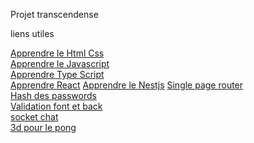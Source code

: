 Projet transcendense 

liens utiles


[Apprendre le Html Css](https://openclassrooms.com/fr/courses/1603881-creez-votre-site-web-avec-html5-et-css3/1604192-decouvrez-le-fonctionnement-des-sites-web)  
[Apprendre le Javascript](https://openclassrooms.com/fr/courses/6175841-apprenez-a-programmer-avec-javascript)  
[Apprendre Type Script](https://www.typescriptlang.org/)  
[Apprendre React](https://fr.reactjs.org/)
[Apprendre le Nestjs](https://docs.nestjs.com/)
[Single page router](https://v5.reactrouter.com/web/guides/quick-start)  
[Hash des passwords](https://github.com/kelektiv/node.bcrypt.js)  
[Validation font et back](https://github.com/jquense/yup)  
[socket chat](https://socket.io/)  
[3d pour le pong](https://threejs.org/)  
